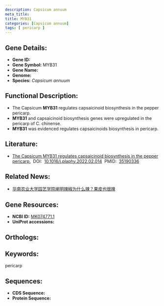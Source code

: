 ```yaml
---
description: Capsicum annuum
meta_title:
title: MYB31
categories: [Capsicum annuum]
tags: [ pericarp ]
---
```


## Gene Details:
- **Gene ID:**	[]()
- **Gene Symbol:** MYB31
- **Gene Name:** 
- **Genome:** []()
- **Species:** *Capsicum annuum*

## Functional Description:
   - The Capsicum **MYB31** regulates capsaicinoid biosynthesis in the pepper pericarp.
   - **MYB31** and capsaicinoid biosynthesis genes were upregulated in the pericarp of C. chinense.
   - **MYB31** was evidenced regulates capsaicinoids biosynthesis in pericarp.

## Literature:
   - [The Capsicum MYB31 regulates capsaicinoid biosynthesis in the pepper pericarp.]( https://www.sciencedirect.com/science/article/pii/S098194282200078X?via%3Dihub)&nbsp;&nbsp;DOI:&nbsp;&nbsp;[10.1016/j.plaphy.2022.02.014](https://www.sciencedirect.com/science/article/pii/S098194282200078X?via%3Dihub)&nbsp;&nbsp;PMID:&nbsp;&nbsp;[35190336](https://pubmed.ncbi.nlm.nih.gov/35190336/)

## Related News:
   - [华南农业大学园艺学院阐明辣椒为什么辣？果皮也很辣](https://mp.weixin.qq.com/s?__biz=MzIyOTY2NDYyNQ==&mid=2247533764&idx=2&sn=ea0e60fd4f020d73cdf26ab5a52b833f&chksm=e8bd36dadfcabfcc693070a7fe6da249e3d066ec8400b161f85349f29596dec4189bb1f1592d&scene=27#wechat_redirect)

## Gene Resources:
- **NCBI ID:** [MK074771.1](https://www.ncbi.nlm.nih.gov/gene/?term=MK074771.1)
- **UniProt accessions:** [](https://www.uniprot.org/uniprotkb//entry)

## Orthologs:


## Keywords:
pericarp

## Sequences:
- **CDS Sequence:**
- **Protein Sequence:**
